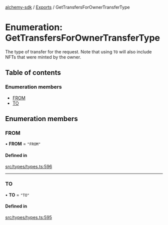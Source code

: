 [alchemy-sdk](../README.md) / [Exports](../modules.md) / GetTransfersForOwnerTransferType

# Enumeration: GetTransfersForOwnerTransferType

The type of transfer for the request. Note that using `TO` will also include
NFTs that were minted by the owner.

## Table of contents

### Enumeration members

- [FROM](GetTransfersForOwnerTransferType.md#from)
- [TO](GetTransfersForOwnerTransferType.md#to)

## Enumeration members

### FROM

• **FROM** = `"FROM"`

#### Defined in

[src/types/types.ts:596](https://github.com/alchemyplatform/alchemy-sdk-js/blob/ae0aa3f0/src/types/types.ts#L596)

___

### TO

• **TO** = `"TO"`

#### Defined in

[src/types/types.ts:595](https://github.com/alchemyplatform/alchemy-sdk-js/blob/ae0aa3f0/src/types/types.ts#L595)
